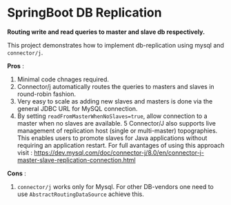 # SpringBoot DB Replication 

**Routing write and read queries to master and slave db respectively.**

This project demonstrates how to implement db-replication using mysql and `connector/j`.

**Pros** :
1. Minimal code chnages required.
2. Connector/j automatically routes the queries to masters and slaves in round-robin fashion.
3. Very easy to scale as adding new slaves and masters is done via the general JDBC URL for MySQL connection. 
4. By setting `readFromMasterWhenNoSlaves=true`, allow connection to a master when no slaves are available.
5 Connector/J also supports live management of replication host (single or multi-master) topographies. This enables users to promote slaves for Java applications without requiring an application restart. 
For full avantages of using this approach visit : https://dev.mysql.com/doc/connector-j/8.0/en/connector-j-master-slave-replication-connection.html

**Cons** :
1. `connector/j` works only for Mysql. For other DB-vendors one need to use `AbstractRoutingDataSource` achieve this.
